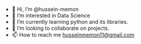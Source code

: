 - 👋 Hi, I’m @hussein-memon
- 👀 I’m interested in Data Science
- 🌱 I’m currently learning python and its libraries.
- 💞️ I’m looking to collaborate on projects.
- 📫 How to reach me husseinmemon11@gmail.com

<!---
hussein-memon/hussein-memon is a ✨ special ✨ repository because its `README.md` (this file) appears on your GitHub profile.
You can click the Preview link to take a look at your changes.
--->
